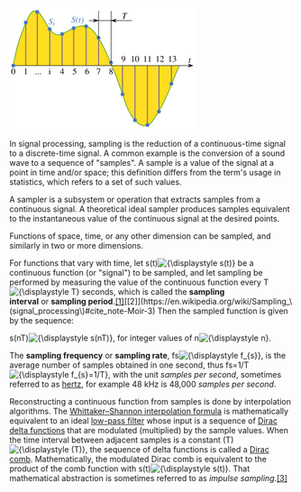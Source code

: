 ![Signal sampling representation. The continuous signal _S_(_t_) is represented with a green colored line while the discrete samples are indicated by the blue vertical lines.](attachments/Pasted%20image%2020250628142500.png)

In signal processing, sampling is the reduction of a continuous-time signal to a discrete-time signal. A common example is the conversion of a sound wave to a sequence of "samples". A sample is a value of the signal at a point in time and/or space; this definition differs from the term's usage in statistics, which refers to a set of such values.

A sampler is a subsystem or operation that extracts samples from a continuous signal. A theoretical ideal sampler produces samples equivalent to the instantaneous value of the continuous signal at the desired points.

Functions of space, time, or any other dimension can be sampled, and similarly in two or more dimensions.

For functions that vary with time, let s(t)![{\displaystyle s(t)}](https://wikimedia.org/api/rest_v1/media/math/render/svg/c484de351ba40ccb9a5ad522c29c1aac5686c0df) be a continuous function (or "signal") to be sampled, and let sampling be performed by measuring the value of the continuous function every T![{\displaystyle T}](https://wikimedia.org/api/rest_v1/media/math/render/svg/ec7200acd984a1d3a3d7dc455e262fbe54f7f6e0) seconds, which is called the **sampling interval** or **sampling period**.[[1]](https://en.wikipedia.org/wiki/Sampling_\(signal_processing\)#cite_note-2)[[2]](https://en.wikipedia.org/wiki/Sampling_\(signal_processing\)#cite_note-Moir-3) Then the sampled function is given by the sequence:

s(nT)![{\displaystyle s(nT)}](https://wikimedia.org/api/rest_v1/media/math/render/svg/88618d85a88d84d826a8b0d09b81010beb5559ff), for integer values of n![{\displaystyle n}](https://wikimedia.org/api/rest_v1/media/math/render/svg/a601995d55609f2d9f5e233e36fbe9ea26011b3b).

The **sampling frequency** or **sampling rate**, fs![{\displaystyle f_{s}}](https://wikimedia.org/api/rest_v1/media/math/render/svg/34f933ad7a8dc310b3fa8e9f7b0b2558cba136db), is the average number of samples obtained in one second, thus fs=1/T![{\displaystyle f_{s}=1/T}](https://wikimedia.org/api/rest_v1/media/math/render/svg/004344797e3e0aabccd69becff32ef5c31063cc5), with the unit _samples per second_, sometimes referred to as [hertz](https://en.wikipedia.org/wiki/Hertz "Hertz"), for example 48 kHz is 48,000 _samples per second_.

Reconstructing a continuous function from samples is done by interpolation algorithms. The [Whittaker–Shannon interpolation formula](https://en.wikipedia.org/wiki/Whittaker%E2%80%93Shannon_interpolation_formula "Whittaker–Shannon interpolation formula") is mathematically equivalent to an ideal [low-pass filter](https://en.wikipedia.org/wiki/Low-pass_filter "Low-pass filter") whose input is a sequence of [Dirac delta functions](https://en.wikipedia.org/wiki/Dirac_delta_functions "Dirac delta functions") that are modulated (multiplied) by the sample values. When the time interval between adjacent samples is a constant (T)![{\displaystyle (T)}](https://wikimedia.org/api/rest_v1/media/math/render/svg/c5f9a82bdcb95d511ed6965b0534a3eda98ceb62), the sequence of delta functions is called a [Dirac comb](https://en.wikipedia.org/wiki/Dirac_comb "Dirac comb"). Mathematically, the modulated Dirac comb is equivalent to the product of the comb function with s(t)![{\displaystyle s(t)}](https://wikimedia.org/api/rest_v1/media/math/render/svg/c484de351ba40ccb9a5ad522c29c1aac5686c0df). That mathematical abstraction is sometimes referred to as _impulse sampling_.[[3]](https://en.wikipedia.org/wiki/Sampling_\(signal_processing\)#cite_note-4)